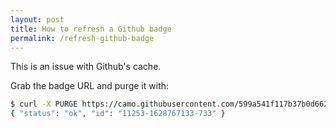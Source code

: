 ```yaml
---
layout: post
title: How to refresh a Github badge
permalink: /refresh-github-badge
---
```

This is an issue with Github's cache.

Grab the badge URL and purge it with:
```sh
$ curl -X PURGE https://camo.githubusercontent.com/599a541f117b37b0d66284bd3103856d2d484d4714945381697bc9c242b3025d/68747470733a2f2f636f766572616c6c732e696f2f7265706f732f6769746875622f6578706c6f64696e676c6162732f6a736f6e727063636c69656e742f62616467652e7376673f6272616e63683d6d6173746579
{ "status": "ok", "id": "11253-1628767133-733" }
```
